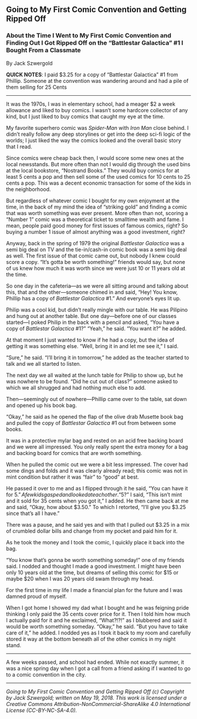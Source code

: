 ## Going to My First Comic Convention and Getting Ripped Off
### About the Time I Went to My First Comic Convention and Finding Out I Got Ripped Off on the “Battlestar Galactica” #1 I Bought From a Classmate

By Jack Szwergold

**QUICK NOTES**: I paid $3.25 for a copy of “Battlestar Galactica” #1 from Phillip. Someone at the convention was wandering around and had a pile of them selling for 25 Cents

***

It was the 1970s, I was in elementary school, had a meager $2 a week allowance and liked to buy comics. I wasn’t some hardcore collector of any kind, but I just liked to buy comics that caught my eye at the time.

My favorite superhero comic was *Spider-Man* with *Iron Man* close behind. I didn’t really follow any deep storylines or get into the deep sci-fi logic of the worlds; I just liked the way the comics looked and the overall basic story that I read.

Since comics were cheap back then, I would score some new ones at the local newsstands. But more often than not I would dig through the used bins at the local bookstore, “Nostrand Books.” They would buy comics for at least 5 cents a pop and then sell some of the used comics for 10 cents to 25 cents a pop. This was a decent economic transaction for some of the kids in the neighborhood.

But regardless of whatever comic I bought for my own enjoyment at the time, in the back of my mind the idea of “striking gold” and finding a comic that was worth something was ever present. More often than not, scoring a “Number 1” comic was a theoretical ticket to smalltime wealth and fame. I mean, people paid good money for first issues of famous comics, right? So buying a number 1 issue of almost anything was a good investment, right?

Anyway, back in the spring of 1979 the original *Battlestar Galactica* was a semi big deal on TV and the tie-in/cash-in comic book was a semi big deal as well. The first issue of that comic came out, but nobody I knew could score a copy. “It’s gotta be worth something!” friends would say, but none of us knew how much it was worth since we were just 10 or 11 years old at the time.

So one day in the cafeteria—as we were all sitting around and talking about this, that and the other—someone chimed in and said, “Hey! You know, Phillip has a copy of *Battlestar Galactica* #1.” And everyone’s eyes lit up.

Philip was a cool kid, but didn’t really mingle with our table. He was Pilipino and hung out at another table. But one day—before one of our classes started—I poked Philip in the back with a pencil and asked, “You have a copy of *Battlestar Galactica* #1?” “Yeah,” he said. “You want it?” he added.

At that moment I just wanted to know if he had a copy, but the idea of getting it was something else. “Well, bring it in and let me see it,” I said.

“Sure,” he said. “I’ll bring it in tomorrow,” he added as the teacher started to talk and we all started to listen.

The next day we all waited at the lunch table for Philip to show up, but he was nowhere to be found. “Did he cut out of class?” someone asked to which we all shrugged and had nothing much else to add.

Then—seemingly out of nowhere—Phillip came over to the table, sat down and opened up his book bag.

“Okay,” he said as he opened the flap of the olive drab Musette book bag and pulled the copy of *Battlestar Galactica* #1 out from between some books.

It was in a protective mylar bag and rested on an acid free backing board and we were all impressed. You only really spent the extra money for a bag and backing board for comics that are worth something.

When he pulled the comic out we were a bit less impressed. The cover had some dings and folds and it was clearly already read; this comic was not in mint condition but rather it was “fair” to “good” at best.

He passed it over to me and as I flipped through it he said, “You can have it for $5.” A few kids gasped and looked at each other. “$5?” I said, “This isn’t mint and it sold for 35 cents when you got it,” I added. He then came back at me and said, “Okay, how about $3.50.” To which I retorted, “I’ll give you $3.25 since that’s all I have.”

There was a pause, and he said yes and with that I pulled out $3.25 in a mix of crumbled dollar bills and change from my pocket and paid him for it.

As he took the money and I took the comic, I quickly place it back into the bag.

“You know that’s gonna be worth something someday!” one of my friends said. I nodded and thought I made a good investment. I might have been only 10 years old at the time, but dreams of selling this comic for $15 or maybe $20 when I was 20 years old swam through my head.

For the first time in my life I made a financial plan for the future and I was damned proud of myself.

When I got home I showed my dad what I bought and he was feigning pride thinking I only paid the 35 cents cover price for it. Then I told him how much I actually paid for it and he exclaimed, “What?!?!” as I blubbered and said it would be worth something someday. “Okay,” he said. “But you have to take care of it,” he added. I nodded yes as I took it back to my room and carefully stored it way at the bottom beneath all of the other comics in my night stand.

***

A few weeks passed, and school had ended. While not exactly summer, it was a nice spring day when I got a call from a friend asking if I wanted to go to a comic convention in the city.

***

*Going to My First Comic Convention and Getting Ripped Off (c) Copyright by Jack Szwergold; written on May 19, 2018. This work is licensed under a Creative Commons Attribution-NonCommercial-ShareAlike 4.0 International License (CC-BY-NC-SA-4.0).*
